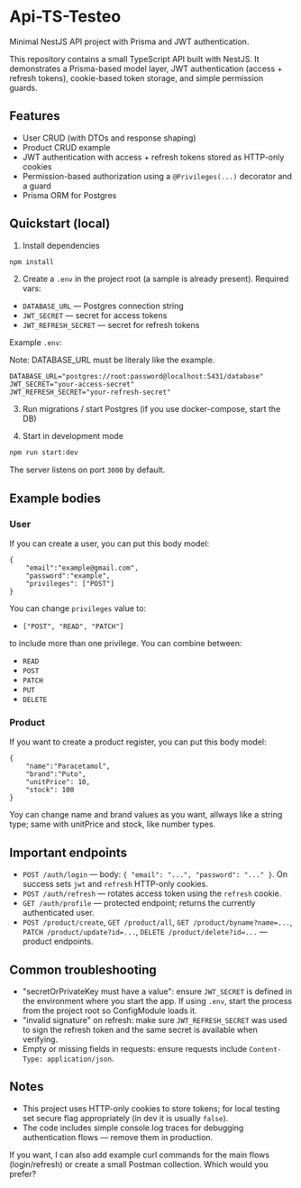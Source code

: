 # Api-TS-Testeo

Minimal NestJS API project with Prisma and JWT authentication.

This repository contains a small TypeScript API built with NestJS. It
demonstrates a Prisma-based model layer, JWT authentication (access + refresh
tokens), cookie-based token storage, and simple permission guards.

## Features

- User CRUD (with DTOs and response shaping)
- Product CRUD example
- JWT authentication with access + refresh tokens stored as HTTP-only cookies
- Permission-based authorization using a `@Privileges(...)` decorator and a guard
- Prisma ORM for Postgres

## Quickstart (local)

1. Install dependencies

```bash
npm install
```

2. Create a `.env` in the project root (a sample is already present).
	 Required vars:

- `DATABASE_URL` — Postgres connection string
- `JWT_SECRET` — secret for access tokens
- `JWT_REFRESH_SECRET` — secret for refresh tokens

Example `.env`:

Note: DATABASE_URL must be literaly like the example.

```properties
DATABASE_URL="postgres://root:password@localhost:5431/database"
JWT_SECRET="your-access-secret"
JWT_REFRESH_SECRET="your-refresh-secret"
```

3. Run migrations / start Postgres (if you use docker-compose, start the DB)

4. Start in development mode

```bash
npm run start:dev
```

The server listens on port `3000` by default.

## Example bodies

### User
If you can create a user, you can put this body model:
```
{
    "email":"example@gmail.com",
    "password":"example",
    "privileges": ["POST"]
}
```
You can change `privileges` value to:
- `["POST", "READ", "PATCH"] `

to include more than one privilege. You can combine between:
-  `READ`
-  `POST`
-  `PATCH`
-  `PUT`
-  `DELETE` 

### Product

If you want to create a product register, you can put this body model:
```
{
    "name":"Paracetamol",
    "brand":"Puto",
    "unitPrice": 10,
    "stock": 100
}
```

Yoy can change name and brand values as you want, allways like a string type; same with unitPrice and stock, like number types.

## Important endpoints

- `POST /auth/login` — body: `{ "email": "...", "password": "..." }`.
	On success sets `jwt` and `refresh` HTTP-only cookies.
- `POST /auth/refresh` — rotates access token using the `refresh` cookie.
- `GET /auth/profile` — protected endpoint; returns the currently authenticated user.
- `POST /product/create`, `GET /product/all`, `GET /product/byname?name=...`,
	`PATCH /product/update?id=...`, `DELETE /product/delete?id=...` — product endpoints.

## Common troubleshooting

- "secretOrPrivateKey must have a value": ensure `JWT_SECRET` is defined in the
	environment where you start the app. If using `.env`, start the process from the
	project root so ConfigModule loads it.
- "invalid signature" on refresh: make sure `JWT_REFRESH_SECRET` was used to sign
	the refresh token and the same secret is available when verifying.
- Empty or missing fields in requests: ensure requests include `Content-Type: application/json`.

## Notes

- This project uses HTTP-only cookies to store tokens; for local testing set secure flag
	appropriately (in dev it is usually `false`).
- The code includes simple console.log traces for debugging authentication flows —
	remove them in production.

If you want, I can also add example curl commands for the main flows (login/refresh) or
create a small Postman collection. Which would you prefer?

